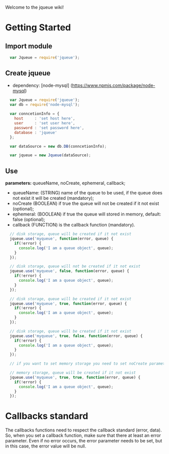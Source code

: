 Welcome to the jqueue wiki!

# Getting Started

## Import module
```javascript
  var Jqueue = require('jqueue');
```

## Create jqueue
- dependency: [node-mysql] (https://www.npmjs.com/package/node-mysql)

```javascript
  var Jqueue = require('jqueue');
  var db = require('node-mysql');
    
  var conncetionInfo = {
    host     : 'set host here',
    user     : 'set user here',
    password : 'set password here',
    database : 'jqueue'
  };

  var dataSource = new db.DB(conncetionInfo);

  var jqueue = new Jqueue(dataSource);
```

## Use

**parameters:** queueName, noCreate, ephemeral, callback;
- queueName: (STRING) name of the queue to be used, if the queue does not exist it will be created (mandatory);
- noCreate (BOOLEAN) if true the queue will not be created if it not exist (optional);
- ephemeral: (BOOLEAN) if true the queue will stored in memory, default: false (optional);
- callback (FUNCTION) is the callback function (mandatory).

```javascript
  // disk storage, queue will be created if it not exist
  jqueue.use('myqueue', function(error, queue) {
    if(!error) {
      console.log('I am a queue object', queue);
    }
  });
```

```javascript
  // disk storage, queue will not be created if it not exist
  jqueue.use('myqueue', false, function(error, queue) {
    if(!error) {
      console.log('I am a queue object', queue);
    }
  });
```

```javascript
  // disk storage, queue will be created if it not exist
  jqueue.use('myqueue', true, function(error, queue) {
    if(!error) {
      console.log('I am a queue object', queue);
    }
  });
```

```javascript
  // disk storage, queue will be created if it not exist
  jqueue.use('myqueue', true, false, function(error, queue) {
    if(!error) {
      console.log('I am a queue object', queue);
    }
  });
```

```javascript
  // if you want to set memory storage you need to set noCreate parameter

  // memory storage, queue will be created if it not exist
  jqueue.use('myqueue', true, true, function(error, queue) {
    if(!error) {
      console.log('I am a queue object', queue);
    }
  });
```

# Callbacks standard 

The callbacks functions need to respect the callback standard (error, data). So, when you set a callback function, make sure that there at least an error parameter. Even if no error occurs, the error parameter needs to be set, but in this case, the error value will be null.
